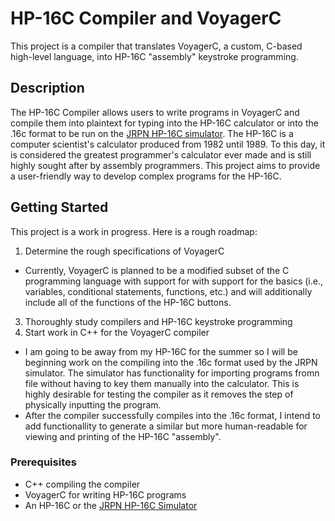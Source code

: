 # HP-16C Compiler and VoyagerC

This project is a compiler that translates VoyagerC, a custom, C-based high-level language, into HP-16C "assembly" keystroke programming.

## Description

The HP-16C Compiler allows users to write programs in VoyagerC and compile them into plaintext for typing into the HP-16C calculator or into the .16c format to be run on the [JRPN HP-16C simulator](https://jrpn.jovial.com/). The HP-16C is a computer scientist's calculator produced from 1982 until 1989. To this day, it is considered the greatest programmer's calculator ever made and is still highly sought after by assembly programmers. This project aims to provide a user-friendly way to develop complex programs for the HP-16C.

## Getting Started

This project is a work in progress. Here is a rough roadmap:
1. Determine the rough specifications of VoyagerC
  - Currently, VoyagerC is planned to be a modified subset of the C programming language with support for with support for the basics (i.e., variables, conditional statements, functions, etc.) and will additionally include all of the functions of the HP-16C buttons. 
3. Thoroughly study compilers and HP-16C keystroke programming
4. Start work in C++ for the VoyagerC compiler
  - I am going to be away from my HP-16C for the summer so I will be beginning work on the compiling into the .16c format used by the JRPN simulator. The simulator has functionality for importing programs fromn file without having to key them manually into the calculator. This is highly desirable for testing the compiler as it removes the step of physically inputting the program.
  - After the compiler successfully compiles into the .16c format, I intend to add functionallity to generate a similar but more human-readable for viewing and printing of the HP-16C "assembly". 

### Prerequisites

- C++ compiling the compiler
- VoyagerC for writing HP-16C programs
- An HP-16C or the [JRPN HP-16C Simulator](https://jrpn.jovial.com/)
